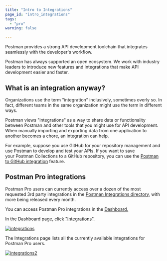 ```yaml
---
title: "Intro to Integrations"
page_id: "intro_integrations"
tags: 
  - "pro"
warning: false

---
```


Postman provides a strong API development toolchain that integrates seamlessly with the developer's workflow.

Postman has always supported an open ecosystem. We work with industry leaders to introduce new features and integrations that make API development easier and faster.

## What is an integration anyway?

Organizations use the term "integration" inclusively, sometimes overly so. In fact, different teams in the same organization might use the term in different ways.

Postman views "integrations" as a way to share data or functionality between Postman and other tools that you might use for API development. When manually importing and exporting data from one application to another becomes a chore, an integration can help.

For example, suppose you use GitHub for your repository management and use Postman to develop and test your APIs. If you want to save your Postman Collections to a GitHub repository, you can use the [Postman to GitHub integration](/docs/postman-pro/integrations/github/#configuring-github-integration) feature.

## Postman Pro integrations

Postman Pro users can currently access over a dozen of the most requested 3rd party integrations in the [Postman Integrations directory](https://go.postman.co/workspaces), with more being released every month.

You can access Postman Pro integrations in the [Dashboard.](https://go.postman.co/workspaces)

In the Dashboard page, click ["Integrations"](https://go.postman.co/workspaces).

  [![integrations](https://assets.postman.com/postman-docs/Integrations-Dashboard1.png)](https://assets.postman.com/postman-docs/Integrations-Dashboard1.png)

The Integrations page lists all the currently available integrations for Postman Pro users.

[![integrations2](https://assets.postman.com/postman-docs/Integrations-Dashboard2.png)](https://assets.postman.com/postman-docs/Integrations-Dashboard2.png)
